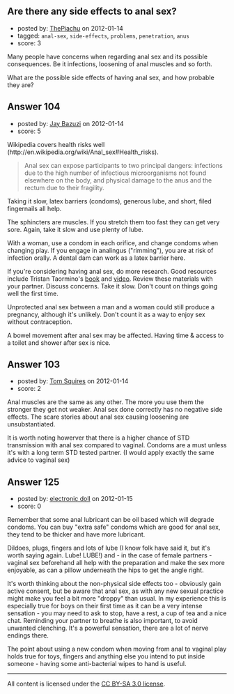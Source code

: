 ## Are there any side effects to anal sex?

- posted by: [ThePiachu](https://stackexchange.com/users/-1/60-thepiachu) on 2012-01-14
- tagged: `anal-sex`, `side-effects`, `problems`, `penetration`, `anus`
- score: 3

Many people have concerns when regarding anal sex and its possible consequences. Be it infections, loosening of anal muscles and so forth.

What are the possible side effects of having anal sex, and how probable they are?


## Answer 104

- posted by: [Jay Bazuzi](https://stackexchange.com/users/-1/17-jay-bazuzi) on 2012-01-14
- score: 5

<p>Wikipedia covers health risks well (http://en.wikipedia.org/wiki/Anal_sex#Health_risks). </p>

<blockquote>
  <p>Anal sex can expose participants to two principal dangers: infections
  due to the high number of infectious microorganisms not found
  elsewhere on the body, and physical damage to the anus and the rectum
  due to their fragility.</p>
</blockquote>

<p>Taking it slow, latex barriers (condoms), generous lube, and short, filed fingernails all help.</p>

<p>The sphincters are muscles. If you stretch them too fast they can get very sore. Again, take it slow and use plenty of lube.</p>

<p>With a woman, use a condom in each orifice, and change condoms when changing play. If you engage in analingus ("rimming"), you are at risk of infection orally. A dental dam can work as a latex barrier here.</p>

<p>If you're considering having anal sex, do more research. Good resources include Tristan Taormino's <a href="http://rads.stackoverflow.com/amzn/click/1573442216">book</a> and <a href="http://rads.stackoverflow.com/amzn/click/B000V99H18">video</a>. Review these materials with your partner. Discuss concerns. Take it slow. Don't count on things going well the first time.</p>

<p>Unprotected anal sex between a man and a woman could still produce a pregnancy, although it's unlikely. Don't count it as a way to enjoy sex without contraception.</p>

<p>A bowel movement after anal sex may be affected. Having time &amp; access to a toilet and shower after sex is nice.</p>



## Answer 103

- posted by: [Tom Squires](https://stackexchange.com/users/-1/48-tom-squires) on 2012-01-14
- score: 2

Anal muscles are the same as any other. The more you use them the stronger they get not weaker. Anal sex done correctly has no negative side effects. The scare stories about anal sex causing loosening are unsubstantiated.

It is worth noting howerver that there is a higher chance of STD transmission with anal sex compared to vaginal. Condoms are a must unless it's with a long term STD tested partner. (I would apply exactly the same advice to vaginal sex)


## Answer 125

- posted by: [electronic doll](https://stackexchange.com/users/-1/176-electronic-doll) on 2012-01-15
- score: 0

Remember that some anal lubricant can be oil based which will degrade condoms. You can buy "extra safe" condoms which are good for anal sex, they tend to be thicker and have more lubricant.

Dildoes, plugs, fingers and lots of lube (I know folk have said it, but it's worth saying again. Lube! LUBE!) and - in the case of female partners - vaginal sex beforehand all help with the preparation and make the sex more enjoyable, as can a pillow underneath the hips to get the angle right.

It's worth thinking about the non-physical side effects too - obviously gain active consent, but be aware that anal sex, as with any new sexual practice might make you feel a bit more "droppy" than usual. In my experience this is especially true for boys on their first time as it can be a very intense sensation - you may need to ask to stop, have a rest, a cup of tea and a nice chat. Reminding your partner to breathe is also important, to avoid unwanted clenching. It's a powerful sensation, there are a lot of nerve endings there.

The point about using a new condom when moving from anal to vaginal play holds true for toys, fingers and anything else you intend to put inside someone - having some anti-bacterial wipes to hand is useful.



---

All content is licensed under the [CC BY-SA 3.0 license](https://creativecommons.org/licenses/by-sa/3.0/).
